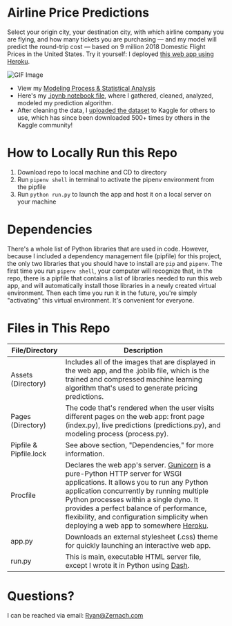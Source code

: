 # Airline Price Predictions

Select your origin city, your destination city, with which airline company you are flying, and how many tickets you are purchasing — and my model will predict the round-trip cost — based on 9 million 2018 Domestic Flight Prices in the United States. Try it yourself: I deployed [this web app using Heroku](https://airline-price-predictions.herokuapp.com/).

![GIF Image](https://ryan.zernach.com/wp-content/uploads/Airline_Price_Predictor_made_with_giphy.gif)

* View my [Modeling Process & Statistical Analysis](https://ryan.zernach.com/portfolio/airline-price-predictor-how-are-flight-prices-calculated/)
* Here's my [.ipynb notebook file](https://colab.research.google.com/drive/1s3SJs2dpnH2LQvR9S3JNH2C-yD1na_4R?usp=sharing), where I gathered, cleaned, analyzed, modeled my prediction algorithm.
* After cleaning the data, I [uploaded the dataset](https://www.kaggle.com/zernach/2018-airplane-flights) to Kaggle for others to use, which has since been downloaded 500+ times by others in the Kaggle community!


# How to Locally Run this Repo
1. Download repo to local machine and CD to directory
2. Run `pipenv shell` in terminal to activate the pipenv environment from the pipfile
3. Run `python run.py` to launch the app and host it on a local server on your machine


# Dependencies
There's a whole list of Python libraries that are used in code. However, because I included a dependency management file (pipfile) for this project, the only two libraries that you should have to install are `pip` and `pipenv`. The first time you run `pipenv shell`, your computer will recognize that, in the repo, there is a pipfile that contains a list of libraries needed to run this web app, and will automatically install those libraries in a newly created virtual environment. Then each time you run it in the future, you're simply "activating" this virtual environment. It's convenient for everyone.

# Files in This Repo
File/Directory | Description
--- | ---
Assets (Directory) | Includes all of the images that are displayed in the web app, and the .joblib file, which is the trained and compressed machine learning algorithm that's used to generate pricing predictions.
Pages (Directory) | The code that's rendered when the user visits different pages on the web app: front page (index.py), live predictions (predictions.py), and modeling process (process.py).
Pipfile & Pipfile.lock | See above section, "Dependencies," for more information.
Procfile | Declares the web app's server. [Gunicorn](https://gunicorn.org/) is a pure-Python HTTP server for WSGI applications. It allows you to run any Python application concurrently by running multiple Python processes within a single dyno. It provides a perfect balance of performance, flexibility, and configuration simplicity when deploying a web app to somewhere [Heroku](https://devcenter.heroku.com/articles/procfile).
app.py | Downloads an external stylesheet (.css) theme for quickly launching an interactive web app.
run.py | This is main, executable HTML server file, except I wrote it in Python using [Dash](https://dash.plotly.com/introduction).


# Questions?
I can be reached via email: [Ryan@Zernach.com](mailto:Ryan@Zernach.com)